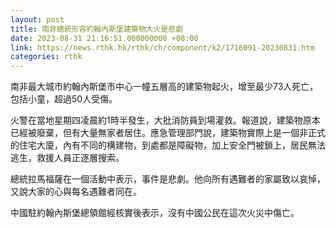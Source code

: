 ```yaml
---
layout: post
title: 南非總統形容約翰內斯堡建築物大火是悲劇
date: 2023-08-31 21:16:51.000000000 +08:00
link: https://news.rthk.hk/rthk/ch/component/k2/1716091-20230831.htm
categories: rthk
---
```


南非最大城市約翰內斯堡市中心一幢五層高的建築物起火，增至最少73人死亡，包括小童，超過50人受傷。

火警在當地星期四凌晨約1時半發生，大批消防員到場灌救。報道說，建築物原本已經被廢棄，但有大量無家者居住。應急管理部門說，建築物實際上是一個非正式的住宅大廈，內有不同的構建物，到處都是障礙物，加上安全門被鎖上，居民無法逃生，救援人員正逐層搜索。

總統拉馬福薩在一個活動中表示，事件是悲劇。他向所有遇難者的家屬致以哀悼，又說大家的心與每名遇難者同在。

中國駐約翰內斯堡總領館經核實後表示，沒有中國公民在這次火災中傷亡。
